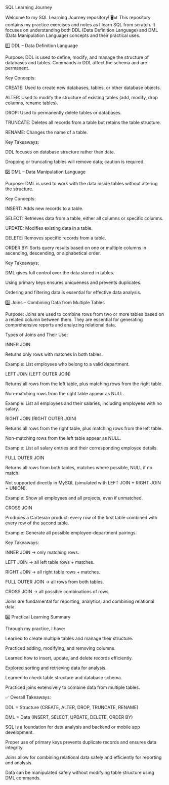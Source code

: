 SQL Learning Journey

Welcome to my SQL Learning Journey repository! 🖥️📊
This repository contains my practice exercises and notes as I learn SQL from scratch. It focuses on understanding both DDL (Data Definition Language) and DML (Data Manipulation Language) concepts and their practical uses.

1️⃣ DDL – Data Definition Language

Purpose:
DDL is used to define, modify, and manage the structure of databases and tables. Commands in DDL affect the schema and are permanent.

Key Concepts:

CREATE: Used to create new databases, tables, or other database objects.

ALTER: Used to modify the structure of existing tables (add, modify, drop columns, rename tables).

DROP: Used to permanently delete tables or databases.

TRUNCATE: Deletes all records from a table but retains the table structure.

RENAME: Changes the name of a table.

Key Takeaways:

DDL focuses on database structure rather than data.

Dropping or truncating tables will remove data; caution is required.

2️⃣ DML – Data Manipulation Language

Purpose:
DML is used to work with the data inside tables without altering the structure.

Key Concepts:

INSERT: Adds new records to a table.

SELECT: Retrieves data from a table, either all columns or specific columns.

UPDATE: Modifies existing data in a table.

DELETE: Removes specific records from a table.

ORDER BY: Sorts query results based on one or multiple columns in ascending, descending, or alphabetical order.

Key Takeaways:

DML gives full control over the data stored in tables.

Using primary keys ensures uniqueness and prevents duplicates.

Ordering and filtering data is essential for effective data analysis.

3️⃣ Joins – Combining Data from Multiple Tables

Purpose:
Joins are used to combine rows from two or more tables based on a related column between them. They are essential for generating comprehensive reports and analyzing relational data.

Types of Joins and Their Use:

INNER JOIN

Returns only rows with matches in both tables.

Example: List employees who belong to a valid department.

LEFT JOIN (LEFT OUTER JOIN)

Returns all rows from the left table, plus matching rows from the right table.

Non-matching rows from the right table appear as NULL.

Example: List all employees and their salaries, including employees with no salary.

RIGHT JOIN (RIGHT OUTER JOIN)

Returns all rows from the right table, plus matching rows from the left table.

Non-matching rows from the left table appear as NULL.

Example: List all salary entries and their corresponding employee details.

FULL OUTER JOIN

Returns all rows from both tables, matches where possible, NULL if no match.

Not supported directly in MySQL (simulated with LEFT JOIN + RIGHT JOIN + UNION).

Example: Show all employees and all projects, even if unmatched.

CROSS JOIN

Produces a Cartesian product: every row of the first table combined with every row of the second table.

Example: Generate all possible employee-department pairings.

Key Takeaways:

INNER JOIN → only matching rows.

LEFT JOIN → all left table rows + matches.

RIGHT JOIN → all right table rows + matches.

FULL OUTER JOIN → all rows from both tables.

CROSS JOIN → all possible combinations of rows.

Joins are fundamental for reporting, analytics, and combining relational data.

4️⃣ Practical Learning Summary

Through my practice, I have:

Learned to create multiple tables and manage their structure.

Practiced adding, modifying, and removing columns.

Learned how to insert, update, and delete records efficiently.

Explored sorting and retrieving data for analysis.

Learned to check table structure and database schema.

Practiced joins extensively to combine data from multiple tables.

✅ Overall Takeaways:

DDL = Structure (CREATE, ALTER, DROP, TRUNCATE, RENAME)

DML = Data (INSERT, SELECT, UPDATE, DELETE, ORDER BY)

SQL is a foundation for data analysis and backend or mobile app development.

Proper use of primary keys prevents duplicate records and ensures data integrity.

Joins allow for combining relational data safely and efficiently for reporting and analysis.

Data can be manipulated safely without modifying table structure using DML commands.
